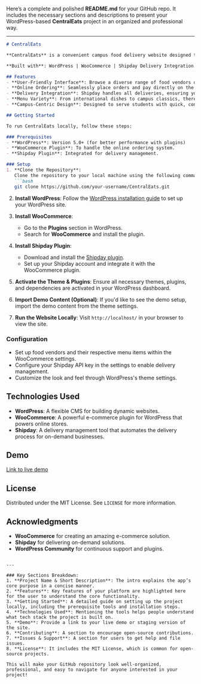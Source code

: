 Here’s a complete and polished **README.md** for your GitHub repo. It includes the necessary sections and descriptions to present your WordPress-based **CentralEats** project in an organized and professional way.

---

````markdown
# CentralEats

**CentralEats** is a convenient campus food delivery website designed to allow users to browse and order from a variety of on-campus food vendors. Whether you're in the mood for jollof rice, fried chicken, pizza, or a quick snack, CentralEats brings the best of campus dining directly to your doorstep. It’s easier than ever to enjoy delicious meals without leaving the comfort of your study spot.

**Built with**: WordPress | WooCommerce | Shipday Delivery Integration

## Features
- **User-Friendly Interface**: Browse a diverse range of food vendors on campus, from your phone or computer.
- **Online Ordering**: Seamlessly place orders and pay directly on the platform.
- **Delivery Integration**: Shipday handles all deliveries, ensuring your food arrives right on time.
- **Menu Variety**: From international dishes to campus classics, there's something for every craving.
- **Campus-Centric Design**: Designed to serve students with quick, convenient access to food delivery.

## Getting Started

To run CentralEats locally, follow these steps:

### Prerequisites
- **WordPress**: Version 5.0+ (for better performance with plugins)
- **WooCommerce Plugin**: To handle the online ordering system.
- **Shipday Plugin**: Integrated for delivery management.

### Setup
1. **Clone the Repository**:
   Clone the repository to your local machine using the following command:
   ```bash
   git clone https://github.com/your-username/CentralEats.git
````

2. **Install WordPress**:
   Follow the [WordPress installation guide](https://wordpress.org/support/article/how-to-install-wordpress/) to set up your WordPress site.

3. **Install WooCommerce**:

   * Go to the **Plugins** section in WordPress.
   * Search for **WooCommerce** and install the plugin.

4. **Install Shipday Plugin**:

   * Download and install the [Shipday plugin](https://www.shipday.com).
   * Set up your Shipday account and integrate it with the WooCommerce plugin.

5. **Activate the Theme & Plugins**:
   Ensure all necessary themes, plugins, and dependencies are activated in your WordPress dashboard.

6. **Import Demo Content (Optional)**:
   If you'd like to see the demo setup, import the demo content from the theme settings.

7. **Run the Website Locally**:
   Visit `http://localhost/` in your browser to view the site.

### Configuration

* Set up food vendors and their respective menu items within the WooCommerce settings.
* Configure your Shipday API key in the settings to enable delivery management.
* Customize the look and feel through WordPress's theme settings.

## Technologies Used

* **WordPress**: A flexible CMS for building dynamic websites.
* **WooCommerce**: A powerful e-commerce plugin for WordPress that powers online stores.
* **Shipday**: A delivery management tool that automates the delivery process for on-demand businesses.

## Demo

[Link to live demo](https://food.stage1.samuelbarden.com)


## License

Distributed under the MIT License. See `LICENSE` for more information.

## Acknowledgments

* **WooCommerce** for creating an amazing e-commerce solution.
* **Shipday** for delivering on-demand solutions.
* **WordPress Community** for continuous support and plugins.

```

---

### Key Sections Breakdown:
1. **Project Name & Short Description**: The intro explains the app’s core purpose in a concise manner.
2. **Features**: Key features of your platform are highlighted here for the user to understand the core functionality.
3. **Getting Started**: A detailed guide on setting up the project locally, including the prerequisite tools and installation steps.
4. **Technologies Used**: Mentioning the tools helps people understand what tech stack the project is built on.
5. **Demo**: Provide a link to your live demo or staging version of the site.
6. **Contributing**: A section to encourage open-source contributions.
7. **Issues & Support**: A section for users to get help and file issues.
8. **License**: It includes the MIT License, which is common for open-source projects.

This will make your GitHub repository look well-organized, professional, and easy to navigate for anyone interested in your project!
```
